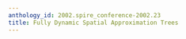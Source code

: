 ```yaml
---
anthology_id: 2002.spire_conference-2002.23
title: Fully Dynamic Spatial Approximation Trees
---
```

